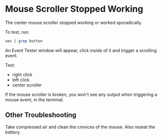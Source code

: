 # Mouse Scroller Stopped Working
The center mouse scroller stopped working or worked sporadically.

To test, run:
```bash
xev | grep button
```

An Event Tester window will appear, click inside of it and trigger a scrolling event.

Test:
- right click
- left click
- center scroller

If the mouse scroller is broken, you won't see any output when triggering a mouse event, in the terminal.

## Other Troubleshooting
Take compressed air and clean the crevices of the mouse.  Also reseat the battery.
